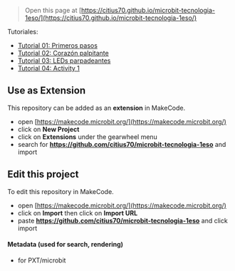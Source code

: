 
> Open this page at [https://citius70.github.io/microbit-tecnologia-1eso/](https://citius70.github.io/microbit-tecnologia-1eso/)

Tutoriales:
* [Tutorial 01: Primeros pasos](https://makecode.microbit.org/#tutorial:github:citius70/microbit-tecnologia-1eso/01_primeros_pasos)
* [Tutorial 02: Corazón palpitante](https://makecode.microbit.org/#tutorial:github:citius70/microbit-tecnologia-1eso/01_corazon_palpitante)
* [Tutorial 03: LEDs parpadeantes](https://makecode.microbit.org/#tutorial:github:citius70/microbit-tecnologia-1eso/02_leds_parpadeantes)
* [Tutorial 04: Activity 1](https://makecode.microbit.org/#tutorial:github:citius70/microbit-tecnologia-1eso/01_activity1)

## Use as Extension

This repository can be added as an **extension** in MakeCode.

* open [https://makecode.microbit.org/](https://makecode.microbit.org/)
* click on **New Project**
* click on **Extensions** under the gearwheel menu
* search for **https://github.com/citius70/microbit-tecnologia-1eso** and import

## Edit this project

To edit this repository in MakeCode.

* open [https://makecode.microbit.org/](https://makecode.microbit.org/)
* click on **Import** then click on **Import URL**
* paste **https://github.com/citius70/microbit-tecnologia-1eso** and click import

#### Metadata (used for search, rendering)

* for PXT/microbit
<script src="https://makecode.com/gh-pages-embed.js"></script><script>makeCodeRender("{{ site.makecode.home_url }}", "{{ site.github.owner_name }}/{{ site.github.repository_name }}");</script>

